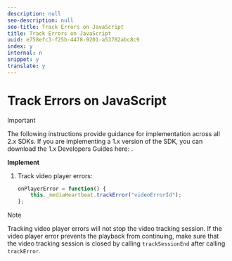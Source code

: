 ```yaml
---
description: null
seo-description: null
seo-title: Track Errors on JavaScript
title: Track Errors on JavaScript
uuid: e758efc3-f25b-4478-9201-a53782abc8c9
index: y
internal: n
snippet: y
translate: y
---
```


# Track Errors on JavaScript

>[!IMPORTANT]
>
>The following instructions provide guidance for implementation across all 2.x SDKs. If you are implementing a 1.x version of the SDK, you can download the 1.x Developers Guides here: [](../../sdk-implement/download-sdks.md).

**Implement**

1. Track video player errors: 

   ```js
   onPlayerError = function() { 
       this._mediaHeartbeat.trackError("videoErrorId"); 
   };
   ```

>[!NOTE]
>
>Tracking video player errors will not stop the video tracking session. If the video player error prevents the playback from continuing, make sure that the video tracking session is closed by calling `trackSessionEnd` after calling `trackError`.

